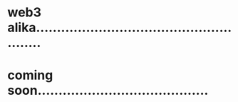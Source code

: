 # web3 alika.......................................................
# coming soon.........................................
